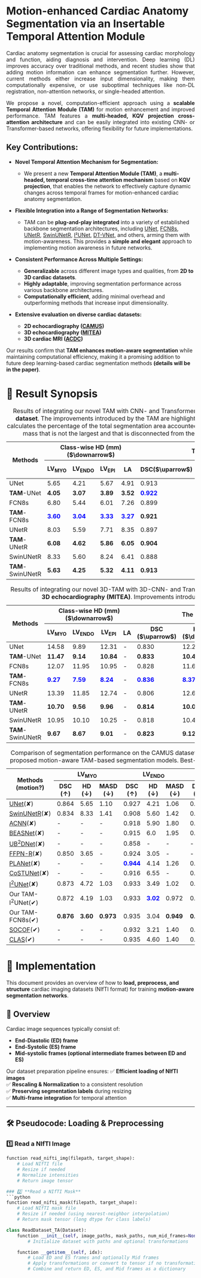 # Motion-enhanced Cardiac Anatomy Segmentation via an Insertable Temporal Attention Module

<p align="justify">
Cardiac anatomy segmentation is crucial for assessing cardiac morphology and function, aiding diagnosis and intervention. Deep learning (DL) improves accuracy over traditional methods, and recent studies show that adding motion information can enhance segmentation further. However, current methods either increase input dimensionality, making them computationally expensive, or use suboptimal techniques like non-DL registration, non-attention networks, or single-headed attention.
</p>

<p align="justify">
We propose a novel, computation-efficient approach using a <strong>scalable Temporal Attention Module (TAM)</strong> for motion enhancement and improved performance. TAM features a <strong>multi-headed, KQV projection cross-attention architecture</strong> and can be easily integrated into existing CNN- or Transformer-based networks, offering flexibility for future implementations.
</p>

## Key Contributions:
- **Novel Temporal Attention Mechanism for Segmentation:**  
  - We present a new **Temporal Attention Module (TAM)**, a **multi-headed, temporal cross-time attention mechanism** based on **KQV projection**, that enables the network to effectively capture dynamic changes across temporal frames for motion-enhanced cardiac anatomy segmentation.

- **Flexible Integration into a Range of Segmentation Networks:**  
  - TAM can be **plug-and-play integrated** into a variety of established backbone segmentation architectures, including [UNet](https://arxiv.org/abs/1505.04597), [FCN8s](https://www.cv-foundation.org/openaccess/content_cvpr_2015/papers/Long_Fully_Convolutional_Networks_2015_CVPR_paper.pdf), [UNetR](https://arxiv.org/abs/2103.10504), [SwinUNetR](https://arxiv.org/abs/2201.01266), [I²UNet](https://www.sciencedirect.com/science/article/pii/S136184152400166X), [DT-VNet](https://ieeexplore.ieee.org/abstract/document/10752102), and others, arming them with motion-awareness. This provides a **simple and elegant** approach to implementing motion awareness in future networks.

- **Consistent Performance Across Multiple Settings:**  
  - **Generalizable** across different image types and qualities, from **2D to 3D cardiac datasets**.  
  - **Highly adaptable**, improving segmentation performance across various backbone architectures.  
  - **Computationally efficient**, adding minimal overhead and outperforming methods that increase input dimensionality.
 
- **Extensive evaluation on diverse cardiac datasets:**
  - **2D echocardiography ([CAMUS](https://www.creatis.insa-lyon.fr/Challenge/camus/))**
  - **3D echocardiography ([MITEA](https://www.cardiacatlas.org/mitea/))**
  - **3D cardiac MRI ([ACDC](https://www.creatis.insa-lyon.fr/Challenge/acdc/))**

Our results confirm that **TAM enhances motion-aware segmentation** while maintaining computational efficiency, making it a promising addition to future deep learning-based cardiac segmentation methods **(details will be in the paper)**.

# 📌 Result Synopsis
<table>
  <caption>Results of integrating our novel TAM with CNN- and Transformer-based segmentation models using the public <strong>CAMUS dataset</strong>. The improvements introduced by the TAM are highlighted in bold. The paper describes the <strong>PIA metric</strong>, which calculates the percentage of the total segmentation area accounted for by such “island areas,” defined as any segmentation mass that is not the largest and that is disconnected from the largest mass. <strong>PIA</strong> measures anatomical plausibility.</caption>
  <thead>
    <tr>
      <th rowspan="2"><strong>Methods</strong></th>
      <th colspan="4">Class-wise HD (mm) ($\downarrow$)</th>
      <th colspan="4">The average of the anatomical organs</th>
    </tr>
    <tr>
      <th><strong>LV<sub>MYO</sub></strong></th>
      <th><strong>LV<sub>ENDO</sub></strong></th>
      <th><strong>LV<sub>EPI</sub></strong></th>
      <th><strong>LA</strong></th>
      <th><strong>DSC($\uparrow$)</strong></th>
      <th><strong>HD(mm)($\downarrow$)</strong></th>
      <th><strong>MASD(mm)($\downarrow$)</strong></th>
      <th><strong><span style="font-weight: bold;">PIA</span>(%)($\downarrow$)</strong></th>
    </tr>
  </thead>
  <tbody>
    <tr>
      <td>UNet</td>
      <td>5.65</td>
      <td>4.21</td>
      <td>5.67</td>
      <td>4.91</td>
      <td>0.913</td>
      <td>5.11</td>
      <td>1.13</td>
      <td>2.05</td>
    </tr>
    <tr>
      <td><strong>TAM</strong>-UNet</td>
      <td><strong>4.05</strong></td>
      <td><strong>3.07</strong></td>
      <td><strong>3.89</strong></td>
      <td><strong>3.52</strong></td>
      <td><span style="color: blue;"><strong>0.922</strong></span></td>
      <td><strong>3.63</strong></td>
      <td><span style="color: blue;"><strong>0.96</strong></span></td>
      <td><strong>0.68</strong></td>
    </tr>
    <tr>
      <td>FCN8s</td>
      <td>6.80</td>
      <td>5.44</td>
      <td>6.01</td>
      <td>7.26</td>
      <td>0.899</td>
      <td>6.38</td>
      <td>1.33</td>
      <td>0.58</td>
    </tr>
    <tr>
      <td><strong>TAM</strong>-FCN8s</td>
      <td><span style="color: blue;"><strong>3.60</strong></span></td>
      <td><span style="color: blue;"><strong>3.04</strong></span></td>
      <td><span style="color: blue;"><strong>3.33</strong></span></td>
      <td><span style="color: blue;"><strong>3.27</strong></span></td>
      <td><strong>0.921</strong></td>
      <td><span style="color: blue;"><strong>3.31</strong></span></td>
      <td><strong>0.98</strong></td>
      <td><span style="color: blue;"><strong>0.02</strong></span></td>
    </tr>
    <tr>
      <td>UNetR</td>
      <td>8.03</td>
      <td>5.59</td>
      <td>7.71</td>
      <td>8.35</td>
      <td>0.897</td>
      <td>7.42</td>
      <td>1.43</td>
      <td>2.43</td>
    </tr>
    <tr>
      <td><strong>TAM</strong>-UNetR</td>
      <td><strong>6.08</strong></td>
      <td><strong>4.62</strong></td>
      <td><strong>5.86</strong></td>
      <td><strong>6.05</strong></td>
      <td><strong>0.904</strong></td>
      <td><strong>5.65</strong></td>
      <td><strong>1.24</strong></td>
      <td><strong>0.92</strong></td>
    </tr>
    <tr>
      <td>SwinUNetR</td>
      <td>8.33</td>
      <td>5.60</td>
      <td>8.24</td>
      <td>6.41</td>
      <td>0.888</td>
      <td>7.15</td>
      <td>1.52</td>
      <td>2.67</td>
    </tr>
    <tr>
      <td><strong>TAM</strong>-SwinUNetR</td>
      <td><strong>5.63</strong></td>
      <td><strong>4.25</strong></td>
      <td><strong>5.32</strong></td>
      <td><strong>4.11</strong></td>
      <td><strong>0.913</strong></td>
      <td><strong>4.83</strong></td>
      <td><strong>1.15</strong></td>
      <td><strong>1.32</strong></td>
    </tr>
  </tbody>
</table>

<table>
  <caption>Results of integrating our novel 3D-TAM with 3D-CNN- and Transformer-based segmentation models using public <strong>3D echocardiography (MITEA)</strong>. Improvements introduced by the TAM are highlighted in bold. </caption>
  <thead>
    <tr>
      <th rowspan="2"><strong>Methods</strong></th>
      <th colspan="4">Class-wise HD (mm) ($\downarrow$)</th>
      <th colspan="4">The average of the anatomical organs</th>
    </tr>
    <tr>
      <th><strong>LV<sub>MYO</sub></strong></th>
      <th><strong>LV<sub>ENDO</sub></strong></th>
      <th><strong>LV<sub>EPI</sub></strong></th>
      <th><strong>LA</strong></th>
      <th><strong>DSC ($\uparrow$)</strong></th>
      <th><strong>HD (mm) ($\downarrow$)</strong></th>
      <th><strong>MASD (mm) ($\downarrow$)</strong></th>
      <th><strong><span style="font-weight: bold;">PIA</span> (%) ($\downarrow$)</strong></th>
    </tr>
  </thead>
  <tbody>
    <tr>
      <td>UNet</td>
      <td>14.58</td>
      <td>9.89</td>
      <td>12.31</td>
      <td>-</td>
      <td>0.830</td>
      <td>12.26</td>
      <td>2.03</td>
      <td>0.30</td>
    </tr>
    <tr>
      <td><strong>TAM</strong>-UNet</td>
      <td><strong>11.47</strong></td>
      <td><strong>9.14</strong></td>
      <td><strong>10.84</strong></td>
      <td>-</td>
      <td><strong>0.833</strong></td>
      <td><strong>10.48</strong></td>
      <td><strong>1.97</strong></td>
      <td><strong>0.16</strong></td>
    </tr>
    <tr>
      <td>FCN8s</td>
      <td>12.07</td>
      <td>11.95</td>
      <td>10.95</td>
      <td>-</td>
      <td>0.828</td>
      <td>11.66</td>
      <td>2.06</td>
      <td>1.07</td>
    </tr>
    <tr>
      <td><strong>TAM</strong>-FCN8s</td>
      <td><span style="color: blue;"><strong>9.27</strong></span></td>
      <td><span style="color: blue;"><strong>7.59</strong></span></td>
      <td><span style="color: blue;"><strong>8.24</strong></span></td>
      <td>-</td>
      <td><span style="color: blue;"><strong>0.836</strong></span></td>
      <td><span style="color: blue;"><strong>8.37</strong></span></td>
      <td><span style="color: blue;"><strong>1.93</strong></span></td>
      <td><span style="color: blue;"><strong>0.22</strong></span></td>
    </tr>
    <tr>
      <td>UNetR</td>
      <td>13.39</td>
      <td>11.85</td>
      <td>12.74</td>
      <td>-</td>
      <td>0.806</td>
      <td>12.66</td>
      <td>2.34</td>
      <td>0.53</td>
    </tr>
    <tr>
      <td><strong>TAM</strong>-UNetR</td>
      <td><strong>10.70</strong></td>
      <td><strong>9.56</strong></td>
      <td><strong>9.96</strong></td>
      <td>-</td>
      <td><strong>0.814</strong></td>
      <td><strong>10.07</strong></td>
      <td><strong>2.21</strong></td>
      <td><strong>0.38</strong></td>
    </tr>
    <tr>
      <td>SwinUNetR</td>
      <td>10.95</td>
      <td>10.10</td>
      <td>10.25</td>
      <td>-</td>
      <td>0.818</td>
      <td>10.43</td>
      <td>2.27</td>
      <td>0.36</td>
    </tr>
    <tr>
      <td><strong>TAM</strong>-SwinUNetR</td>
      <td><strong>9.67</strong></td>
      <td><strong>8.67</strong></td>
      <td><strong>9.01</strong></td>
      <td>-</td>
      <td><strong>0.823</strong></td>
      <td><strong>9.12</strong></td>
      <td><strong>2.12</strong></td>
      <td><strong>0.23</strong></td>
    </tr>
  </tbody>
</table>

<table>
  <caption>Comparison of segmentation performance on the CAMUS dataset across state-of-the-art methods and our proposed motion-aware TAM-based segmentation models. Best-performing metrics are highlighted in bold.</caption>
  <thead>
    <tr>
      <th rowspan="2">Methods (motion?)</th>
      <th colspan="3">LV<sub>MYO</sub></th>
      <th colspan="3">LV<sub>ENDO</sub></th>
      <th colspan="3">LV<sub>EPI</sub></th>
      <th colspan="3">LA</th>
    </tr>
    <tr>
      <th>DSC (↑)</th>
      <th>HD (↓)</th>
      <th>MASD (↓)</th>
      <th>DSC (↑)</th>
      <th>HD (↓)</th>
      <th>MASD (↓)</th>
      <th>DSC (↑)</th>
      <th>HD (↓)</th>
      <th>MASD (↓)</th>
      <th>DSC (↑)</th>
      <th>HD (↓)</th>
      <th>MASD (↓)</th>
    </tr>
  </thead>
  <tbody>
    <tr>
      <td><a href="https://arxiv.org/abs/1505.04597" target="_blank">UNet</a>(✘)</td>
      <td>0.864</td>
      <td>5.65</td>
      <td>1.10</td>
      <td>0.927</td>
      <td>4.21</td>
      <td>1.06</td>
      <td>0.954</td>
      <td>5.67</td>
      <td>1.15</td>
      <td>0.904</td>
      <td>4.91</td>
      <td>1.21</td>
    </tr>
    <tr>
      <td><a href="https://arxiv.org/abs/2201.01266" target="_blank">SwinUNetR</a>(✘)</td>
      <td>0.834</td>
      <td>8.33</td>
      <td>1.41</td>
      <td>0.908</td>
      <td>5.60</td>
      <td>1.42</td>
      <td>0.939</td>
      <td>8.24</td>
      <td>1.56</td>
      <td>0.869</td>
      <td>6.41</td>
      <td>1.68</td>
    </tr>
    <tr>
      <td><a href="https://ieeexplore.ieee.org/document/8051114" target="_blank">ACNN</a>(✘)</td>
      <td>-</td>
      <td>-</td>
      <td>-</td>
      <td>0.918</td>
      <td>5.90</td>
      <td>1.80</td>
      <td>0.946</td>
      <td>6.35</td>
      <td>1.95</td>
      <td>-</td>
      <td>-</td>
      <td>-</td>
    </tr>
    <tr>
      <td><a href="https://ieeexplore.ieee.org/document/10569083" target="_blank">BEASNet</a>(✘)</td>
      <td>-</td>
      <td>-</td>
      <td>-</td>
      <td>0.915</td>
      <td>6.0</td>
      <td>1.95</td>
      <td>0.943</td>
      <td>6.35</td>
      <td>2.15</td>
      <td>-</td>
      <td>-</td>
      <td>-</td>
    </tr>
    <tr>
      <td><a href="https://www.sciencedirect.com/science/article/pii/S0950705124010281?via%3Dihub" target="_blank">UB<sup>2</sup>DNet</a>(✘)</td>
      <td>-</td>
      <td>-</td>
      <td>-</td>
      <td>0.858</td>
      <td>-</td>
      <td>-</td>
      <td>-</td>
      <td>-</td>
      <td>-</td>
      <td>-</td>
      <td>-</td>
      <td>-</td>
    </tr>
    <tr>
      <td><a href="https://arxiv.org/abs/2308.13790" target="_blank">FFPN-R</a>(✘)</td>
      <td>0.850</td>
      <td>3.65</td>
      <td>-</td>
      <td>0.924</td>
      <td>3.05</td>
      <td>-</td>
      <td>-</td>
      <td>-</td>
      <td>-</td>
      <td>0.888</td>
      <td>3.80</td>
      <td>-</td>
    </tr>
    <tr>
      <td><a href="https://www.sciencedirect.com/science/article/pii/S1361841520302371" target="_blank">PLANet</a>(✘)</td>
      <td>-</td>
      <td>-</td>
      <td>-</td>
      <td><strong style="color:blue;">0.944</strong></td>
      <td>4.14</td>
      <td>1.26</td>
      <td>0.957</td>
      <td>5.0</td>
      <td>1.72</td>
      <td>-</td>
      <td>-</td>
      <td>-</td>
    </tr>
    <tr>
      <td><a href="https://www.sciencedirect.com/science/article/pii/S1746809424006918" target="_blank">CoSTUNet</a>(✘)</td>
      <td>-</td>
      <td>-</td>
      <td>-</td>
      <td>0.916</td>
      <td>6.55</td>
      <td>-</td>
      <td>0.837</td>
      <td>7.65</td>
      <td>-</td>
      <td>0.875</td>
      <td>6.70</td>
      <td>-</td>
    </tr>
    <tr>
      <td><a href="https://www.sciencedirect.com/science/article/pii/S136184152400166X" target="_blank">I<sup>2</sup>UNet</a>(✘)</td>
      <td>0.873</td>
      <td>4.72</td>
      <td>1.03</td>
      <td>0.933</td>
      <td>3.49</td>
      <td>1.02</td>
      <td>0.956</td>
      <td>4.39</td>
      <td>1.09</td>
      <td>0.910</td>
      <td>4.25</td>
      <td>1.19</td>
    </tr>
    <tr>
       <td>Our TAM-I<sup>2</sup>UNet(✔)</td>
      <td>0.872</td>
      <td>4.19</td>
      <td>1.03</td>
      <td>0.933</td>
      <td><strong style="color:blue;">3.02</strong></td>
      <td>0.972</td>
      <td>0.956</td>
      <td>3.92</td>
      <td>1.06</td>
      <td>0.913</td>
      <td>3.74</td>
      <td>1.11</td>
    </tr>
    <tr>
       <td>Our TAM-FCN8s(✔)</td>
      <td><strong>0.876</strong></td>
      <td><strong>3.60</strong></td>
      <td><strong>0.973</strong></td>
      <td>0.935</td>
      <td>3.04</td>
      <td><strong>0.949</strong></td>
      <td><strong>0.959</strong></td>
      <td><strong>3.33</strong></td>
      <td><strong>0.961</strong></td>
      <td><strong>0.916</strong></td>
      <td><strong>3.27</strong></td>
      <td><strong>1.06</strong></td>
    </tr>
    <tr>
      <td><a href="https://ieeexplore.ieee.org/document/9946374" target="_blank">SOCOF</a>(✔)</td>
      <td>-</td>
      <td>-</td>
      <td>-</td>
      <td>0.932</td>
      <td>3.21</td>
      <td>1.40</td>
      <td>0.953</td>
      <td>4.0</td>
      <td>1.65</td>
      <td>-</td>
      <td>-</td>
      <td>-</td>
    </tr>
    <tr>
      <td><a href="https://link.springer.com/chapter/10.1007/978-3-030-59713-9_60" target="_blank">CLAS</a>(✔)</td>
      <td>-</td>
      <td>-</td>
      <td>-</td>
      <td>0.935</td>
      <td>4.60</td>
      <td>1.40</td>
      <td>0.958</td>
      <td>4.85</td>
      <td>1.55</td>
      <td>0.915</td>
      <td>-</td>
      <td>-</td>
    </tr>
  </tbody>
</table>


# 📌 Implementation

This document provides an overview of how to **load, preprocess, and structure** cardiac imaging datasets (NIfTI format) for training **motion-aware segmentation networks**.

## 🔹 Overview
Cardiac image sequences typically consist of:
- **End-Diastolic (ED) frame**
- **End-Systolic (ES) frame**
- **Mid-systolic frames (optional intermediate frames between ED and ES)**

Our dataset preparation pipeline ensures:
✅ **Efficient loading of NIfTI images**  
✅ **Rescaling & Normalization** to a consistent resolution  
✅ **Preserving segmentation labels** during resizing  
✅ **Multi-frame integration** for temporal attention  

---

## 🛠️ **Pseudocode: Loading & Preprocessing**

### 1️⃣ **Read a NIfTI Image**
```python
function read_nifti_img(filepath, target_shape):
    # Load NIfTI file
    # Resize if needed
    # Normalize intensities
    # Return image tensor

### 2️⃣ **Read a NIfTI Mask**
```python
function read_nifti_mask(filepath, target_shape):
    # Load NIfTI mask file
    # Resize if needed (using nearest-neighbor interpolation)
    # Return mask tensor (long dtype for class labels)

class ReadDataset_TA(Dataset):
    function __init__(self, image_paths, mask_paths, num_mid_frames=None, transform=None):
        # Initialize dataset with paths and optional transformations

    function __getitem__(self, idx):
        # Load ED and ES frames and optionally Mid frames
        # Apply transformations or convert to tensor if no transformation is provided
        # Combine and return ED, ES, and Mid frames as a dictionary

